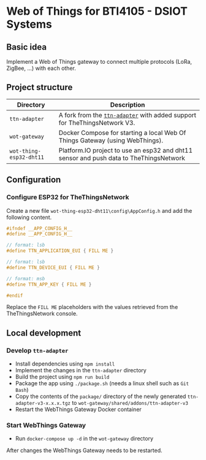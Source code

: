 # Web of Things for BTI4105 - DSIOT Systems

## Basic idea
Implement a Web of Things gateway to connect multiple protocols (LoRa, ZigBee, ...) with each other. 

## Project structure
| Directory               | Description                                                                                                              |
|-------------------------|--------------------------------------------------------------------------------------------------------------------------|
| `ttn-adapter`           | A fork from the [`ttn-adapter`](https://github.com/tim-hellhake/ttn-adapter) with added support for TheThingsNetwork V3. |
| `wot-gateway`           | Docker Compose for starting a local Web Of Things Gateway (using WebThings).                                             |
| `wot-thing-esp32-dht11` | Platform.IO project to use an esp32 and dht11 sensor and push data to TheThingsNetwork                                   |

## Configuration
### Configure ESP32 for TheThingsNetwork
Create a new file `wot-thing-esp32-dht11\config\AppConfig.h` and add the following content.

```c
#ifndef __APP_CONFIG_H__
#define __APP_CONFIG_H__

// format: lsb 
#define TTN_APPLICATION_EUI { FILL ME }

// format: lsb 
#define TTN_DEVICE_EUI { FILL ME }

// format: msb
#define TTN_APP_KEY { FILL ME }

#endif
```

Replace the `FILL ME` placeholders with the values retrieved from the TheThingsNetwork console. 

## Local development
### Develop `ttn-adapter`
- Install dependencies using `npm install`
- Implement the changes in the `ttn-adapter` directory
- Build the project using `npm run build`
- Package the app using `./package.sh` (needs a linux shell such as `Git Bash`)
- Copy the contents of the `package/` directory of the newly generated `ttn-adapter-v3-x.x.x.tgz` to `wot-gateway/shared/addons/ttn-adapter-v3`
- Restart the WebThings Gateway Docker container

### Start WebThings Gateway
- Run `docker-compose up -d` in the `wot-gateway` directory

After changes the WebThings Gateway needs to be restarted.
